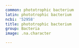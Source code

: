 ```yaml
---
common: phototrophic bacterium
latin: phototrophic bacterium
ncbi: '52958'
title: phototrophic bacterium
group: Bacteria
image: .na.character

---
```

